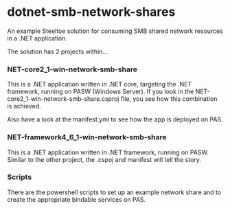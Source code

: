 # dotnet-smb-network-shares
An example Steeltoe solution for consuming SMB shared network resources in a .NET application.

The solution has 2 projects within...

### NET-core2_1-win-network-smb-share
This is a .NET application written in .NET core, targeting the .NET framework, running on PASW (Windows Server). If you look in the NET-core2_1-win-network-smb-share.csproj file, you see how this combination is achieved.

Also have a look at the manifest.yml to see how the app is deployed on PAS.

### NET-framework4_6_1-win-network-smb-share
This is a .NET application written in .NET framework, running on PASW. Similar to the other project, the .cspoj and manifest will tell the story.

### Scripts
There are the powershell scripts to set up an example network share and to create the appropriate bindable services on PAS.

